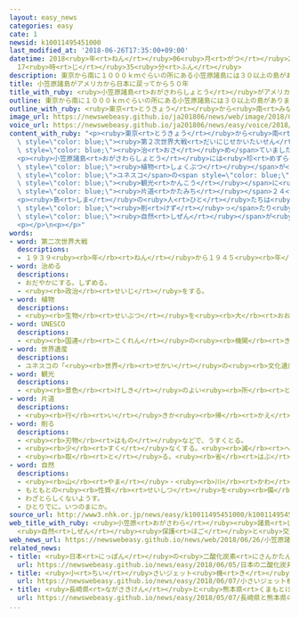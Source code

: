 ```yaml
---
layout: easy_news
categories: easy
cate: 1
newsid: k10011495451000
last_modified_at: '2018-06-26T17:35:00+09:00'
datetime: 2018<ruby>年<rt>ねん</rt></ruby>06<ruby>月<rt>がつ</rt></ruby>26<ruby>日<rt>にち</rt></ruby>
  17<ruby>時<rt>じ</rt></ruby>35<ruby>分<rt>ふん</rt></ruby>
description: 東京から南に１０００ｋｍぐらいの所にある小笠原諸島には３０以上の島があります。
title: 小笠原諸島がアメリカから日本に戻ってから５０年
title_with_ruby: <ruby>小笠原諸島<rt>おがさわらしょとう</rt></ruby>がアメリカから<ruby>日本<rt>にっぽん</rt></ruby>に<ruby>戻<rt>もど</rt></ruby>ってから５０<ruby>年<rt>ねん</rt></ruby>
outline: 東京から南に１０００ｋｍぐらいの所にある小笠原諸島には３０以上の島があります。
outline_with_ruby: <ruby>東京<rt>とうきょう</rt></ruby>から<ruby>南<rt>みなみ</rt></ruby>に１０００ｋｍぐらいの<ruby>所<rt>ところ</rt></ruby>にある<ruby>小笠原諸島<rt>おがさわらしょとう</rt></ruby>には３０<ruby>以上<rt>いじょう</rt></ruby>の<ruby>島<rt>しま</rt></ruby>があります。
image_url: https://newswebeasy.github.io/ja201806/news/web/image/2018/06/26/K10011495451_1806252122_1806252129_01_02.jpg
voice_url: https://newswebeasy.github.io/ja201806/news/easy/voice/2018/06/26/k10011495451000.mp4
content_with_ruby: "<p><ruby>東京<rt>とうきょう</rt></ruby>から<ruby>南<rt>みなみ</rt></ruby>に１０００ｋｍぐらいの<ruby>所<rt>ところ</rt></ruby>にある<ruby>小笠原諸島<rt>おがさわらしょとう</rt></ruby>には３０<ruby>以上<rt>いじょう</rt></ruby>の<ruby>島<rt>しま</rt></ruby>があります。<ruby>父島<rt>ちちじま</rt></ruby>と<ruby>母島<rt>ははじま</rt></ruby>には<ruby>人<rt>ひと</rt></ruby>が<ruby>住<rt>す</rt></ruby>んでいます。<ruby>小笠原諸島<rt>おがさわらしょとう</rt></ruby>は、<span\
  \ style=\"color: blue;\"><ruby>第２次世界大戦<rt>だいにじせかいたいせん</rt></ruby></span>のあとアメリカが<span\
  \ style=\"color: blue;\"><ruby>治<rt>おさ</rt></ruby>め</span>ていましたが、１９６８<ruby>年<rt>ねん</rt></ruby>に<ruby>日本<rt>にっぽん</rt></ruby>に<ruby>戻<rt>もど</rt></ruby>りました。２６<ruby>日<rt>にち</rt></ruby>、<ruby>小笠原諸島<rt>おがさわらしょとう</rt></ruby>が<ruby>日本<rt>にっぽん</rt></ruby>に<ruby>戻<rt>もど</rt></ruby>ってから５０<ruby>年<rt>ねん</rt></ruby>になりました。</p>\n\
  <p><ruby>小笠原諸島<rt>おがさわらしょとう</rt></ruby>には<ruby>珍<rt>めずら</rt></ruby>しい<ruby>動物<rt>どうぶつ</rt></ruby>や<span\
  \ style=\"color: blue;\"><ruby>植物<rt>しょくぶつ</rt></ruby></span>が<ruby>多<rt>おお</rt></ruby>いため、２０１１<ruby>年<rt>ねん</rt></ruby>に<span\
  \ style=\"color: blue;\">ユネスコ</span>の<span style=\"color: blue;\"><ruby>世界自然遺産<rt>せかいしぜんいさん</rt></ruby></span>になりました。<ruby>最近<rt>さいきん</rt></ruby>は<ruby>毎年<rt>まいとし</rt></ruby>３<ruby>万<rt>まん</rt></ruby><ruby>人<rt>にん</rt></ruby>ぐらいの<ruby>人<rt>ひと</rt></ruby>が<span\
  \ style=\"color: blue;\"><ruby>観光<rt>かんこう</rt></ruby></span>に<ruby>行<rt>い</rt></ruby>きます。<ruby>小笠原諸島<rt>おがさわらしょとう</rt></ruby>に<ruby>行<rt>い</rt></ruby>くには、<ruby>東京<rt>とうきょう</rt></ruby>から<ruby>船<rt>ふね</rt></ruby>で<ruby>行<rt>い</rt></ruby>かなければなりません。<ruby>船<rt>ふね</rt></ruby>は１<ruby>週間<rt>しゅうかん</rt></ruby>に１<ruby>回<rt>かい</rt></ruby>ぐらいで、<span\
  \ style=\"color: blue;\"><ruby>片道<rt>かたみち</rt></ruby></span>２４<ruby>時間<rt>じかん</rt></ruby>かかります。</p>\n\
  <p><ruby>島<rt>しま</rt></ruby>の<ruby>人<rt>ひと</rt></ruby>たちは<ruby>病気<rt>びょうき</rt></ruby>になったときなどのために、<ruby>飛行機<rt>ひこうき</rt></ruby>で<ruby>東京<rt>とうきょう</rt></ruby>へ<ruby>行<rt>い</rt></ruby>くことができるようにしてほしいと<ruby>言<rt>い</rt></ruby>っています。しかし、<ruby>飛行場<rt>ひこうじょう</rt></ruby>を<ruby>作<rt>つく</rt></ruby>るために<ruby>山<rt>やま</rt></ruby>を<span\
  \ style=\"color: blue;\"><ruby>削<rt>けず</rt></ruby>っ</span>たり<ruby>木<rt>き</rt></ruby>を<ruby>切<rt>き</rt></ruby>ったりすると<span\
  \ style=\"color: blue;\"><ruby>自然<rt>しぜん</rt></ruby></span>が<ruby>壊<rt>こわ</rt></ruby>れる<ruby>心配<rt>しんぱい</rt></ruby>があります。このため、<ruby>飛行場<rt>ひこうじょう</rt></ruby>を<ruby>作<rt>つく</rt></ruby>る<ruby>細<rt>こま</rt></ruby>かい<ruby>計画<rt>けいかく</rt></ruby>はまだ<ruby>決<rt>き</rt></ruby>まっていません。</p>\n\
  <p></p>\n<p></p>"
words:
- word: 第二次世界大戦
  descriptions:
  - １９３９<ruby><rb>年</rb><rt>ねん</rt></ruby>から１９４５<ruby><rb>年</rb><rt>ねん</rt></ruby>まで、<ruby><rb>日本</rb><rt>にっぽん</rt></ruby>・ドイツ・イタリアが、イギリス・フランス・アメリカ・ソ<ruby><rb>連</rb><rt>れん</rt></ruby>・<ruby><rb>中国</rb><rt>ちゅうごく</rt></ruby>などの<ruby><rb>連合国</rb><rt>れんごうこく</rt></ruby>と<ruby><rb>戦</rb><rt>たたか</rt></ruby>った<ruby><rb>戦争</rb><rt>せんそう</rt></ruby>。１９４５<ruby><rb>年</rb><rt>ねん</rt></ruby>（<ruby><rb>昭和</rb><rt>しょうわ</rt></ruby><ruby><rb>２０年</rb><rt>にじゅうねん</rt></ruby>）<ruby><rb>８月</rb><rt>はちがつ</rt></ruby><ruby><rb>１５</rb><rt>じゅうご</rt></ruby><ruby><rb>日</rb><rt>にち</rt></ruby>に<ruby><rb>日本</rb><rt>にっぽん</rt></ruby>が<ruby><rb>降伏</rb><rt>こうふく</rt></ruby>して<ruby><rb>終</rb><rt>お</rt></ruby>わった。
- word: 治める
  descriptions:
  - おだやかにする。しずめる。
  - <ruby><rb>政治</rb><rt>せいじ</rt></ruby>をする。
- word: 植物
  descriptions:
  - <ruby><rb>生物</rb><rt>せいぶつ</rt></ruby>を<ruby><rb>大</rb><rt>おお</rt></ruby>きく<ruby><rb>二</rb><rt>ふた</rt></ruby>つに<ruby><rb>分</rb><rt>わ</rt></ruby>けたときの<ruby><rb>一</rb><rt>ひと</rt></ruby>つで、<ruby><rb>動物</rb><rt>どうぶつ</rt></ruby>に<ruby><rb>対</rb><rt>たい</rt></ruby>するもう<ruby><rb>一</rb><rt>ひと</rt></ruby>つの<ruby><rb>生物</rb><rt>せいぶつ</rt></ruby>。<ruby><rb>木</rb><rt>き</rt></ruby>・<ruby><rb>草</rb><rt>くさ</rt></ruby>・きのこ・<ruby><rb>海藻</rb><rt>かいそう</rt></ruby>など。
- word: UNESCO
  descriptions:
  - <ruby><rb>国連</rb><rt>こくれん</rt></ruby>の<ruby><rb>機関</rb><rt>きかん</rt></ruby>の<ruby><rb>一</rb><rt>ひと</rt></ruby>つで、<ruby><rb>教育</rb><rt>きょういく</rt></ruby>や<ruby><rb>科学</rb><rt>かがく</rt></ruby>、また<ruby><rb>文化</rb><rt>ぶんか</rt></ruby>を<ruby><rb>通</rb><rt>つう</rt></ruby>じて、たがいに<ruby><rb>理解</rb><rt>りかい</rt></ruby>し<ruby><rb>合</rb><rt>あ</rt></ruby>い、<ruby><rb>世界</rb><rt>せかい</rt></ruby>の<ruby><rb>平和</rb><rt>へいわ</rt></ruby>と<ruby><rb>安全</rb><rt>あんぜん</rt></ruby>を<ruby><rb>守</rb><rt>まも</rt></ruby>ることを<ruby><rb>目的</rb><rt>もくてき</rt></ruby>としている。
- word: 世界遺産
  descriptions:
  - ユネスコの「<ruby><rb>世界</rb><rt>せかい</rt></ruby>の<ruby><rb>文化遺産</rb><rt>ぶんかいさん</rt></ruby><ruby><rb>及</rb><rt>およ</rt></ruby>び<ruby><rb>自然遺産</rb><rt>しぜんいさん</rt></ruby>の<ruby><rb>保護</rb><rt>ほご</rt></ruby>に<ruby><rb>関</rb><rt>かん</rt></ruby>する<ruby><rb>条約</rb><rt>じょうやく</rt></ruby>」（「<ruby><rb>世界遺産保護条約</rb><rt>せかいいさんほごじょうやく</rt></ruby>」）にもとづいて<ruby><rb>決</rb><rt>き</rt></ruby>められた、<ruby><rb>世界的</rb><rt>せかいてき</rt></ruby>に<ruby><rb>残</rb><rt>のこ</rt></ruby>す<ruby><rb>価値</rb><rt>かち</rt></ruby>があると<ruby><rb>認</rb><rt>みと</rt></ruby>められた<ruby><rb>文化</rb><rt>ぶんか</rt></ruby>や<ruby><rb>自然</rb><rt>しぜん</rt></ruby>。<ruby><rb>日本</rb><rt>にっぽん</rt></ruby>では、<ruby><rb>文化遺産</rb><rt>ぶんかいさん</rt></ruby>として<ruby><rb>姫路城</rb><rt>ひめじじょう</rt></ruby>や<ruby><rb>法隆寺</rb><rt>ほうりゅうじ</rt></ruby>・<ruby><rb>沖縄</rb><rt>おきなわ</rt></ruby>の<ruby><rb>首里城</rb><rt>しゅりじょう</rt></ruby>など、<ruby><rb>自然遺産</rb><rt>しぜんいさん</rt></ruby>として<ruby><rb>屋久島</rb><rt>やくしま</rt></ruby>や<ruby><rb>白神山地</rb><rt>しらかみさんち</rt></ruby>などが<ruby><rb>指定</rb><rt>してい</rt></ruby>されている。
- word: 観光
  descriptions:
  - <ruby><rb>景色</rb><rt>けしき</rt></ruby>のよい<ruby><rb>所</rb><rt>ところ</rt></ruby>や<ruby><rb>名所</rb><rt>めいしょ</rt></ruby>などを<ruby><rb>見物</rb><rt>けんぶつ</rt></ruby>して<ruby><rb>回</rb><rt>まわ</rt></ruby>ること。
- word: 片道
  descriptions:
  - <ruby><rb>行</rb><rt>い</rt></ruby>きか<ruby><rb>帰</rb><rt>かえ</rt></ruby>りかの、どちらか<ruby><rb>一方</rb><rt>いっぽう</rt></ruby>。
- word: 削る
  descriptions:
  - <ruby><rb>刃物</rb><rt>はもの</rt></ruby>などで、うすくとる。
  - <ruby><rb>少</rb><rt>すく</rt></ruby>なくする。<ruby><rb>減</rb><rt>へ</rt></ruby>らす。
  - <ruby><rb>取</rb><rt>と</rt></ruby>る。<ruby><rb>省</rb><rt>はぶ</rt></ruby>く。
- word: 自然
  descriptions:
  - <ruby><rb>山</rb><rt>やま</rt></ruby>・<ruby><rb>川</rb><rt>かわ</rt></ruby>・<ruby><rb>草</rb><rt>くさ</rt></ruby>・<ruby><rb>木</rb><rt>き</rt></ruby>・<ruby><rb>星</rb><rt>ほし</rt></ruby>・<ruby><rb>雲</rb><rt>くも</rt></ruby>・<ruby><rb>雨</rb><rt>あめ</rt></ruby>・<ruby><rb>雪</rb><rt>ゆき</rt></ruby>など、<ruby><rb>人</rb><rt>ひと</rt></ruby>が<ruby><rb>作</rb><rt>つく</rt></ruby>ったものでない<ruby><rb>物</rb><rt>もの</rt></ruby>。
  - もともとの<ruby><rb>性質</rb><rt>せいしつ</rt></ruby>を<ruby><rb>備</rb><rt>そな</rt></ruby>えていること。
  - わざとらしくないようす。
  - ひとりでに。いつのまにか。
source_url: http://www3.nhk.or.jp/news/easy/k10011495451000/k10011495451000.html
web_title_with_ruby: <ruby>小笠原<rt>おがさわら</rt></ruby><ruby>諸島<rt>しょとう</rt></ruby><ruby>返還<rt>へんかん</rt></ruby>50<ruby>年<rt>ねん</rt></ruby>
  <ruby>自然<rt>しぜん</rt></ruby><ruby>保護<rt>ほご</rt></ruby>と<ruby>交通<rt>こうつう</rt></ruby><ruby>手段<rt>しゅだん</rt></ruby><ruby>改善<rt>かいぜん</rt></ruby>が<ruby>課題<rt>かだい</rt></ruby>
web_news_url: https://newswebeasy.github.io/news/web/2018/06/26/小笠原諸島返還50年-自然保護と交通手段改善が課題
related_news:
- title: <ruby>日本<rt>にっぽん</rt></ruby>の<ruby>二酸化炭素<rt>にさんかたんそ</rt></ruby>の<ruby>濃度<rt>のうど</rt></ruby>が<ruby>今<rt>いま</rt></ruby>まででいちばん<ruby>高<rt>たか</rt></ruby>くなる
  url: https://newswebeasy.github.io/news/easy/2018/06/05/日本の二酸化炭素の濃度が今まででいちばん高くなる
- title: <ruby>小<rt>ちい</rt></ruby>さいジェット<ruby>機<rt>き</rt></ruby>「ホンダジェット」を<ruby>日本<rt>にっぽん</rt></ruby>でも<ruby>売<rt>う</rt></ruby>る
  url: https://newswebeasy.github.io/news/easy/2018/06/07/小さいジェット機ホンダジェットを日本でも売る
- title: <ruby>長崎県<rt>ながさきけん</rt></ruby>と<ruby>熊本県<rt>くまもとけん</rt></ruby>のキリスト<ruby>教<rt>きょう</rt></ruby>の<ruby>建物<rt>たてもの</rt></ruby>が<ruby>世界遺産<rt>せかいいさん</rt></ruby>に<ruby>決<rt>き</rt></ruby>まりそう
  url: https://newswebeasy.github.io/news/easy/2018/05/07/長崎県と熊本県のキリスト教の建物が世界遺産に決まりそう
...
```

